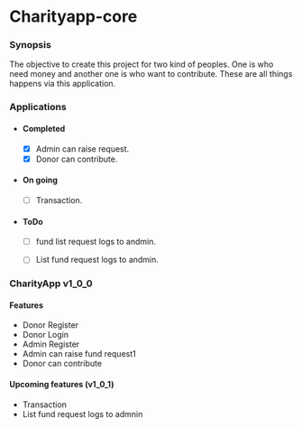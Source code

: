 # Charityapp-core

### Synopsis

The objective to create this project for two kind of peoples.
One is who need money and another one is who want to contribute.
These are all things happens via this application.

### Applications

- #### Completed

  - [x]  Admin can raise request.
  - [x] Donor can contribute.

- #### On going
  - [ ] Transaction.

- #### ToDo
  - [ ]  fund list request logs to andmin.
  - [ ] List fund request logs to andmin.


### CharityApp v1_0_0
#### Features
  - Donor Register
  - Donor Login
  - Admin Register
  - Admin can raise fund request1
  - Donor can contribute
####  Upcoming features (v1_0_1)
  - Transaction
  - List fund request logs to admnin
